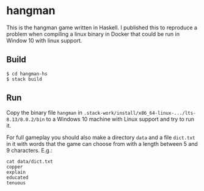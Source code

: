 # hangman

This is the hangman game written in Haskell. I published this to reproduce a problem when compiling a linux binary in Docker that could be run in Window 10 with linux support.

## Build

    $ cd hangman-hs
    $ stack build

## Run

Copy the binary file `hangman` in `.stack-work/install/x86_64-linux-.../lts-8.13/8.0.2/bin` to a Windows 10 machine with Linux support and try to run it.

For full gameplay you should also make a directory `data` and a file `dict.txt` in it with words that the game can choose from with a length between 5 and 9 characters. E.g.:


```
cat data/dict.txt
copper
explain
educated
tenuous
```
